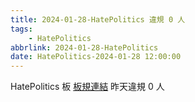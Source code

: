 ```yaml
---
title: 2024-01-28-HatePolitics 違規 0 人
tags:
    - HatePolitics
abbrlink: 2024-01-28-HatePolitics
date: HatePolitics-2024-01-28 12:00:00
---
```

HatePolitics 板 [板規連結](https://www.ptt.cc/bbs/HatePolitics/M.1617115262.A.D60.html)
昨天違規 0 人
